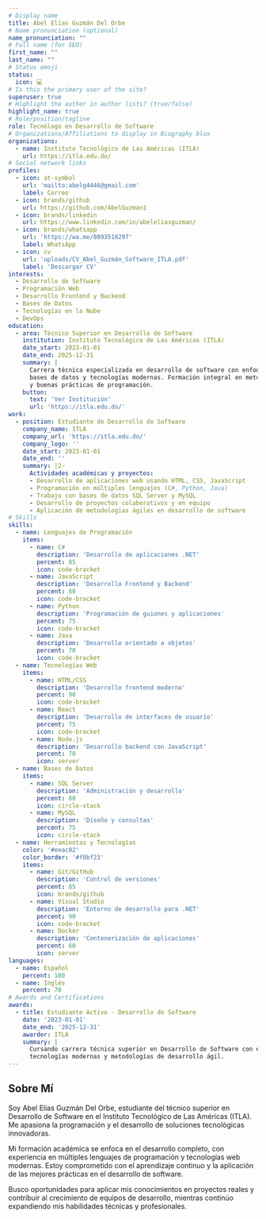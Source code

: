 ```yaml
---
# Display name
title: Abel Elías Guzmán Del Orbe
# Name pronunciation (optional)
name_pronunciation: ""
# Full name (for SEO)
first_name: ""
last_name: ""
# Status emoji
status:
  icon: 💻
# Is this the primary user of the site?
superuser: true
# Highlight the author in author lists? (true/false)
highlight_name: true
# Role/position/tagline
role: Tecnólogo en Desarrollo de Software
# Organizations/Affiliations to display in Biography blox
organizations:
  - name: Instituto Tecnológico de Las Américas (ITLA)
    url: https://itla.edu.do/
# Social network links
profiles:
  - icon: at-symbol
    url: 'mailto:abelg4446@gmail.com'
    label: Correo
  - icon: brands/github
    url: https://github.com/AbelGuzman1
  - icon: brands/linkedin
    url: https://www.linkedin.com/in/abeleliasguzman/
  - icon: brands/whatsapp
    url: 'https://wa.me/8093518297'
    label: WhatsApp
  - icon: cv
    url: 'uploads/CV_Abel_Guzmán_Software_ITLA.pdf'
    label: 'Descargar CV'
interests:
  - Desarrollo de Software
  - Programación Web
  - Desarrollo Frontend y Backend
  - Bases de Datos
  - Tecnologías en la Nube
  - DevOps
education:
  - area: Técnico Superior en Desarrollo de Software
    institution: Instituto Tecnológico de Las Américas (ITLA)
    date_start: 2023-01-01
    date_end: 2025-12-31
    summary: |
      Carrera técnica especializada en desarrollo de software con enfoque en programación web, 
      bases de datos y tecnologías modernas. Formación integral en metodologías de desarrollo
      y buenas prácticas de programación.
    button:
      text: 'Ver Institución'
      url: 'https://itla.edu.do/'
work:
  - position: Estudiante de Desarrollo de Software
    company_name: ITLA
    company_url: 'https://itla.edu.do/'
    company_logo: ''
    date_start: 2023-01-01
    date_end: ''
    summary: |2-
      Actividades académicas y proyectos:
      - Desarrollo de aplicaciones web usando HTML, CSS, JavaScript
      - Programación en múltiples lenguajes (C#, Python, Java)
      - Trabajo con bases de datos SQL Server y MySQL
      - Desarrollo de proyectos colaborativos y en equipo
      - Aplicación de metodologías ágiles en desarrollo de software
# Skills
skills:
  - name: Lenguajes de Programación
    items:
      - name: C#
        description: 'Desarrollo de aplicaciones .NET'
        percent: 85
        icon: code-bracket
      - name: JavaScript
        description: 'Desarrollo Frontend y Backend'
        percent: 80
        icon: code-bracket
      - name: Python
        description: 'Programación de guiones y aplicaciones'
        percent: 75
        icon: code-bracket
      - name: Java
        description: 'Desarrollo orientado a objetos'
        percent: 70
        icon: code-bracket
  - name: Tecnologías Web
    items:
      - name: HTML/CSS
        description: 'Desarrollo frontend moderno'
        percent: 90
        icon: code-bracket
      - name: React
        description: 'Desarrollo de interfaces de usuario'
        percent: 75
        icon: code-bracket
      - name: Node.js
        description: 'Desarrollo backend con JavaScript'
        percent: 70
        icon: server
  - name: Bases de Datos
    items:
      - name: SQL Server
        description: 'Administración y desarrollo'
        percent: 80
        icon: circle-stack
      - name: MySQL
        description: 'Diseño y consultas'
        percent: 75
        icon: circle-stack
  - name: Herramientas y Tecnologías
    color: '#eeac02'
    color_border: '#f0bf23'
    items:
      - name: Git/GitHub
        description: 'Control de versiones'
        percent: 85
        icon: brands/github
      - name: Visual Studio
        description: 'Entorno de desarrollo para .NET'
        percent: 90
        icon: code-bracket
      - name: Docker
        description: 'Contenerización de aplicaciones'
        percent: 60
        icon: server
languages:
  - name: Español
    percent: 100
  - name: Inglés
    percent: 70
# Awards and Certifications
awards:
  - title: Estudiante Activo - Desarrollo de Software
    date: '2023-01-01'
    date_end: '2025-12-31'
    awarder: ITLA
    summary: |
      Cursando carrera técnica superior en Desarrollo de Software con enfoque en 
      tecnologías modernas y metodologías de desarrollo ágil.
---
```

## Sobre Mí

Soy Abel Elías Guzmán Del Orbe, estudiante del técnico superior en Desarrollo de Software en el Instituto Tecnológico de Las Américas (ITLA). Me apasiona la programación y el desarrollo de soluciones tecnológicas innovadoras.

Mi formación académica se enfoca en el desarrollo completo, con experiencia en múltiples lenguajes de programación y tecnologías web modernas. Estoy comprometido con el aprendizaje continuo y la aplicación de las mejores prácticas en el desarrollo de software.

Busco oportunidades para aplicar mis conocimientos en proyectos reales y contribuir al crecimiento de equipos de desarrollo, mientras continúo expandiendo mis habilidades técnicas y profesionales.

